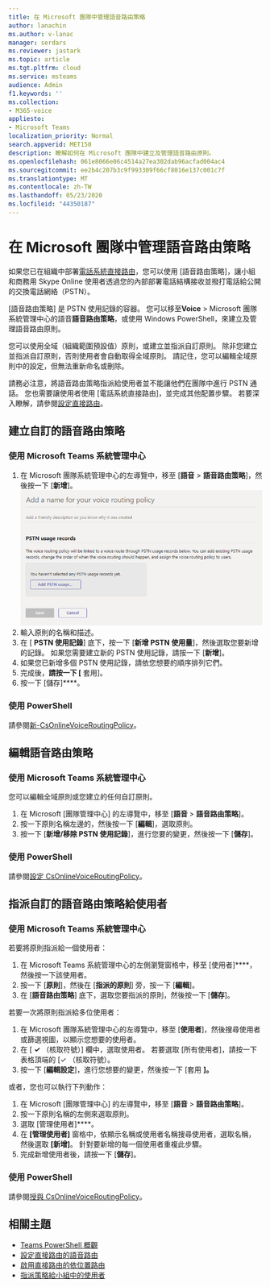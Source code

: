 ```yaml
---
title: 在 Microsoft 團隊中管理語音路由策略
author: lanachin
ms.author: v-lanac
manager: serdars
ms.reviewer: jastark
ms.topic: article
ms.tgt.pltfrm: cloud
ms.service: msteams
audience: Admin
f1.keywords: ''
ms.collection:
- M365-voice
appliesto:
- Microsoft Teams
localization_priority: Normal
search.appverid: MET150
description: 瞭解如何在 Microsoft 團隊中建立及管理語音路由原則。
ms.openlocfilehash: 061e8066e06c4514a27ea302dab96acfad004ac4
ms.sourcegitcommit: ee2b4c207b3c9f993309f66cf8016e137c001c7f
ms.translationtype: MT
ms.contentlocale: zh-TW
ms.lasthandoff: 05/23/2020
ms.locfileid: "44350187"
---
```

# <a name="manage-voice-routing-policies-in-microsoft-teams"></a>在 Microsoft 團隊中管理語音路由策略

如果您已在組織中部署[電話系統直接路由](direct-routing-landing-page.md)，您可以使用 [語音路由策略]，讓小組和商務用 Skype Online 使用者透過您的內部部署電話結構接收並撥打電話給公開的交換電話網絡（PSTN）。

[語音路由策略] 是 PSTN 使用記錄的容器。 您可以移至**Voice**  >  Microsoft 團隊系統管理中心的語音**語音路由策略**，或使用 Windows PowerShell，來建立及管理語音路由原則。

您可以使用全域（組織範圍預設值）原則，或建立並指派自訂原則。 除非您建立並指派自訂原則，否則使用者會自動取得全域原則。 請記住，您可以編輯全域原則中的設定，但無法重新命名或刪除。

請務必注意，將語音路由策略指派給使用者並不能讓他們在團隊中進行 PSTN 通話。 您也需要讓使用者使用 [電話系統直接路由]，並完成其他配置步驟。 若要深入瞭解，請參閱[設定直接路由](direct-routing-configure.md)。

## <a name="create-a-custom-voice-routing-policy"></a>建立自訂的語音路由策略

### <a name="using-the-microsoft-teams-admin-center"></a>使用 Microsoft Teams 系統管理中心

1. 在 Microsoft 團隊系統管理中心的左導覽中，移至 [**語音**  >  **語音路由策略**]，然後按一下 [**新增**]。<br>
    ![Microsoft 團隊系統管理中心 [新增語音路由策略] 頁面的螢幕擷取畫面](media/manage-voice-routing-policies.png) 
2. 輸入原則的名稱和描述。
3. 在 [ **PSTN 使用記錄**] 底下，按一下 [**新增 PSTN 使用量**]，然後選取您要新增的記錄。 如果您需要建立新的 PSTN 使用記錄，請按一下 [**新增**]。
4. 如果您已新增多個 PSTN 使用記錄，請依您想要的順序排列它們。
5. 完成後，**請按一下 [** 套用]。
6. 按一下 [儲存]****。

### <a name="using-powershell"></a>使用 PowerShell

請參閱[新-CsOnlineVoiceRoutingPolicy](https://docs.microsoft.com/powershell/module/skype/new-csonlinevoiceroutingpolicy)。

## <a name="edit-a-voice-routing-policy"></a>編輯語音路由策略

### <a name="using-the-microsoft-teams-admin-center"></a>使用 Microsoft Teams 系統管理中心

您可以編輯全域原則或您建立的任何自訂原則。

1. 在 Microsoft [團隊管理中心] 的左導覽中，移至 [**語音**  >  **語音路由策略**]。
2. 按一下原則名稱左邊的，然後按一下 [**編輯**]，選取原則。
3. 按一下 [**新增/移除 PSTN 使用記錄**]，進行您要的變更，然後按一下 [**儲存**]。

### <a name="using-powershell"></a>使用 PowerShell

請參閱[設定 CsOnlineVoiceRoutingPolicy](https://docs.microsoft.com/powershell/module/skype/set-csonlinevoiceroutingpolicy)。

## <a name="assign-a-custom-voice-routing-policy-to-users"></a>指派自訂的語音路由策略給使用者

### <a name="using-the-microsoft-teams-admin-center"></a>使用 Microsoft Teams 系統管理中心

若要將原則指派給一個使用者：

1. 在 Microsoft Teams 系統管理中心的左側瀏覽窗格中，移至 [使用者]****，然後按一下該使用者。
2. 按一下 [**原則**]，然後在 [**指派的原則**] 旁，按一下 [**編輯**]。
3. 在 [**語音路由策略**] 底下，選取您要指派的原則，然後按一下 [**儲存**]。

若要一次將原則指派給多位使用者：

1. 在 Microsoft 團隊系統管理中心的左導覽中，移至 [**使用者**]，然後搜尋使用者或篩選視圖，以顯示您想要的使用者。
2. 在 [ **&#x2713;** （核取符號）] 欄中，選取使用者。 若要選取 [所有使用者]，請按一下表格頂端的 [&#x2713; （核取符號）。
3. 按一下 [**編輯設定**]，進行您想要的變更，然後按一下 [套用 **]。**  

或者，您也可以執行下列動作：

1. 在 Microsoft [團隊管理中心] 的左導覽中，移至 [**語音**  >  **語音路由策略**]。
2. 按一下原則名稱的左側來選取原則。
3. 選取 [管理使用者]****。
4. 在 **[管理使用者]** 窗格中，依顯示名稱或使用者名稱搜尋使用者，選取名稱，然後選取 **[新增]**。 針對要新增的每一個使用者重複此步驟。
5. 完成新增使用者後，請按一下 [**儲存**]。

### <a name="using-powershell"></a>使用 PowerShell

請參閱[授與 CsOnlineVoiceRoutingPolicy](https://docs.microsoft.com/powershell/module/skype/grant-csonlinevoiceroutingpolicy)。

## <a name="related-topics"></a>相關主題

- [Teams PowerShell 概觀](teams-powershell-overview.md)
- [設定直接路由的語音路由](direct-routing-voice-routing.md)
- [啟用直接路由的依位置路由](location-based-routing-enable.md)
- [指派策略給小組中的使用者](assign-policies.md)
